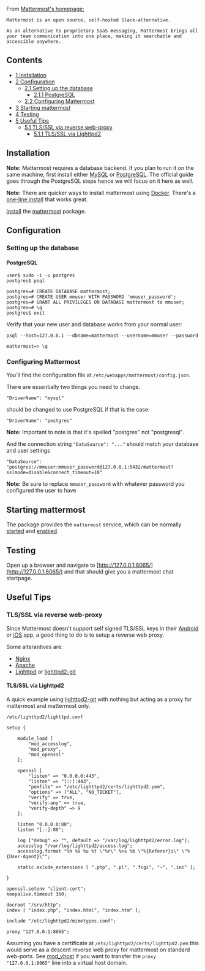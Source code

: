 From [Mattermost's homepage:](http://www.mattermost.org/)

	Mattermost is an open source, self-hosted Slack-alternative.

	As an alternative to proprietary SaaS messaging, Mattermost brings all your team communication into one place, making it searchable and accessible anywhere.

## Contents

*   [1 Installation](#Installation)
*   [2 Configuration](#Configuration)
    *   [2.1 Setting up the database](#Setting_up_the_database)
        *   [2.1.1 PostgreSQL](#PostgreSQL)
    *   [2.2 Configuring Mattermost](#Configuring_Mattermost)
*   [3 Starting mattermost](#Starting_mattermost)
*   [4 Testing](#Testing)
*   [5 Useful Tips](#Useful_Tips)
    *   [5.1 TLS/SSL via reverse web-proxy](#TLS.2FSSL_via_reverse_web-proxy)
        *   [5.1.1 TLS/SSL via Lighttpd2](#TLS.2FSSL_via_Lighttpd2)

## Installation

**Note:** Mattermost requires a database backend. If you plan to run it on the same machine, first install either [MySQL](/index.php/MySQL "MySQL") or [PostgreSQL](/index.php/PostgreSQL "PostgreSQL"). The official guide goes through the PostgreSQL steps hence we will focus on it here as well.

**Note:** There are quicker ways to install mattermost using [Docker](/index.php/Docker "Docker"). There's a [one-line install](http://docs.mattermost.com/install/docker-local-machine.html#arch) that works great.

[Install](/index.php/Install "Install") the [mattermost](https://aur.archlinux.org/packages/mattermost/) package.

## Configuration

### Setting up the database

#### PostgreSQL

```
user$ sudo -i -u postgres
postgres$ psql

```

```
postgres=# CREATE DATABASE mattermost;
postgres=# CREATE USER mmuser WITH PASSWORD 'mmuser_password';
postgres=# GRANT ALL PRIVILEGES ON DATABASE mattermost to mmuser;
postgres=# \q
postgres$ exit
```

Verify that your new user and database works from your normal user:

```
psql --host=127.0.0.1 --dbname=mattermost --username=mmuser --password

```
 `mattermost=> \q` 

### Configuring Mattermost

You'll find the configuration file at `/etc/webapps/mattermost/config.json`.

There are essentially two things you need to change.

```
"DriverName": "mysql"

```

should be changed to use PostgreSQL if that is the case:

```
"DriverName": "postgres"

```

**Note:** Important to note is that it's spelled "postgres" not "postgresql".

And the connection string `"DataSource": "..."` should match your database and user settings

```
"DataSource": "postgres://mmuser:mmuser_password@127.0.0.1:5432/mattermost?sslmode=disable&connect_timeout=10"

```

**Note:** Be sure to replace `mmuser_password` with whatever password you configured the user to have

## Starting mattermost

The package provides the `mattermost` service, which can be normally [started](/index.php/Started "Started") and [enabled](/index.php/Enabled "Enabled").

## Testing

Open up a browser and navigate to [http://127.0.0.1:8065/](http://127.0.0.1:8065/) and that should give you a mattermost chat startpage.

## Useful Tips

### TLS/SSL via reverse web-proxy

Since Mattermost doesn't support self signed TLS/SSL keys in their [Android](/index.php/Android "Android") or [iOS](/index.php?title=IOS&action=edit&redlink=1 "IOS (page does not exist)") app, a good thing to do is to setup a reverse web proxy.

Some alterantives are:

*   [Nginx](/index.php/Nginx "Nginx")
*   [Apache](/index.php/Apache "Apache")
*   [Lighttpd](/index.php/Lighttpd "Lighttpd") or [lighttpd2-git](https://aur.archlinux.org/packages/lighttpd2-git/)

#### TLS/SSL via Lighttpd2

A quick example using [lighttpd2-git](https://aur.archlinux.org/packages/lighttpd2-git/) with nothing but acting as a proxy for mattermost and mattermost only.

 `/etc/lighttpd2/lighttpd.conf` 
```
setup {

    module_load [
        "mod_accesslog",
        "mod_proxy",
        "mod_openssl"
    ];

    openssl [
        "listen" => "0.0.0.0:443",
        "listen" => "[::]:443",
        "pemfile" => "/etc/lighttpd2/certs/lighttpd2.pem",
        "options" => ["ALL", "NO_TICKET"],
        "verify" => true,
        "verify-any" => true,
        "verify-depth" => 9
    ];

    listen "0.0.0.0:80";
    listen "[::]:80";

    log ["debug" => "", default => "/var/log/lighttpd2/error.log"];
    accesslog "/var/log/lighttpd2/access.log";
    accesslog.format "%h %V %u %t \"%r\" %>s %b \"%{Referer}i\" \"%{User-Agent}\"";

    static.exlude_extensions [ ".php", ".pl", ".fcgi", "~", ".inc" ];

}

openssl.setenv "client-cert";
keepalive.timeout 360;

docroot "/srv/http";
index [ "index.php", "index.html", "index.htm" ];

include "/etc/lighttpd2/mimetypes.conf";

proxy "127.0.0.1:8065";
```

Assuming you have a certificate at `/etc/lighttpd2/certs/lighttpd2.pem` this would serve as a descent reverse web proxy for mattermost on standard web-ports. See [mod_vhost](http://doc.lighttpd.net/lighttpd2/mod_vhost.html) if you want to transfer the `proxy "127.0.0.1:8065"` line into a virtual host domain.